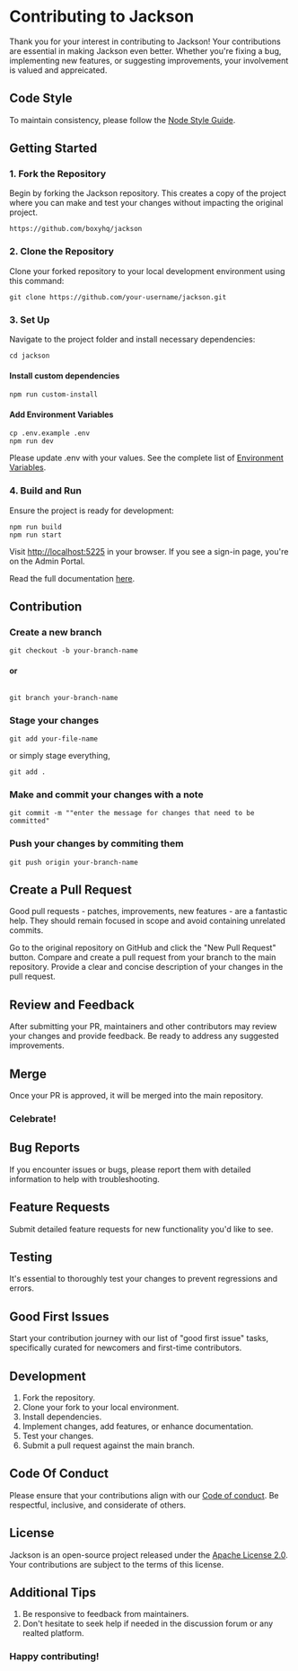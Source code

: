 
# Contributing to Jackson

Thank you for your interest in contributing to Jackson! Your contributions are essential in making Jackson even better. Whether you're fixing a bug, implementing new features, or suggesting improvements, your involvement is valued and appreicated.


## Code Style

To maintain consistency, please follow the [Node Style Guide](https://github.com/felixge/node-style-guide).

## Getting Started

### 1. Fork the Repository

Begin by forking the Jackson repository. This creates a copy of the project where you can make and test your changes without impacting the original project.

```shell
https://github.com/boxyhq/jackson
```


### 2. Clone the Repository

Clone your forked repository to your local development environment using this command:

```shell
git clone https://github.com/your-username/jackson.git
```

### 3. Set Up

Navigate to the project folder and install necessary dependencies:

```shell
cd jackson
```

#### Install custom dependencies

``` shell
npm run custom-install
```

#### Add Environment Variables

```shell
cp .env.example .env
npm run dev
```

Please update .env with your values. See the complete list of [Environment Variables](https://boxyhq.com/docs/jackson/deploy/env-variables).

### 4. Build and Run

Ensure the project is ready for development:

```shell
npm run build
npm run start
```

Visit [http://localhost:5225](http://localhost:5225) in your browser. If you see a sign-in page, you're on the Admin Portal.

Read the full documentation [here](https://boxyhq.com/docs/jackson/deploy/).

## Contribution  



### Create a new branch 

```shell
git checkout -b your-branch-name
```
#### or

```shell

git branch your-branch-name
```
### Stage your changes

``` shell
git add your-file-name
```

or simply stage everything,

``` shell
git add .
```

### Make and commit your changes with a note

```shell
git commit -m ""enter the message for changes that need to be committed"
```

### Push your changes by commiting them

```shell
git push origin your-branch-name
```

## Create a Pull Request

Good pull requests - patches, improvements, new features - are a fantastic help. They should remain focused in scope and avoid containing unrelated commits.

Go to the original repository on GitHub and click the "New Pull Request" button. Compare and create a pull request from your branch to the main repository. Provide a clear and concise description of your changes in the pull request.

## Review and Feedback

After submitting your PR, maintainers and other contributors may review your changes and provide feedback. Be ready to address any suggested improvements.

## Merge

Once your PR is approved, it will be merged into the main repository.

### Celebrate! 


## Bug Reports

If you encounter issues or bugs, please report them with detailed information to help with troubleshooting.

## Feature Requests

Submit detailed feature requests for new functionality you'd like to see.

## Testing

It's essential to thoroughly test your changes to prevent regressions and errors.

## Good First Issues

Start your contribution journey with our list of "good first issue" tasks, specifically curated for newcomers and first-time contributors.


## Development

1. Fork the repository.
2. Clone your fork to your local environment.
3. Install dependencies.
4. Implement changes, add features, or enhance documentation.
5. Test your changes.
6. Submit a pull request against the main branch.

## Code Of Conduct 

Please ensure that your contributions align with our [Code of conduct](https://github.com/boxyhq/jackson/blob/main/CODE_OF_CONDUCT.md). Be respectful, inclusive, and considerate of others.

## License

Jackson is an open-source project released under the [Apache License 2.0](https://github.com/boxyhq/jackson/blob/main/LICENSE). Your contributions are subject to the terms of this license.


## Additional Tips

1. Be responsive to feedback from maintainers.
2. Don't hesitate to seek help if needed in the discussion forum or any realted platform.


### Happy contributing! 
